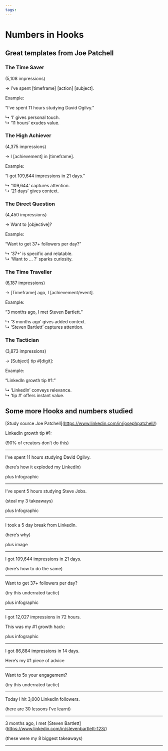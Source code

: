 ```yaml
---
tags: 
---
```

# Numbers in Hooks

## Great templates from Joe Patchell

### The Time Saver  
  
(5,108 impressions)  
  
→ I’ve spent \[timeframe\] \[action\] \[subject\].  
  
Example:  
  
“I’ve spent 11 hours studying David Ogilvy.”  
  
↳ ‘I’ gives personal touch.  
↳ ‘11 hours’ exudes value.  
  
### The High Achiever  
  
(4,375 impressions)  
  
→ I \[achievement\] in \[timeframe\].  
  
Example:  
  
“I got 109,644 impressions in 21 days.”  
  
↳ ‘109,644’ captures attention.  
↳ ‘21 days’ gives context.  
  
### The Direct Question  
  
(4,450 impressions)  
  
→ Want to \[objective\]?  
  
Example:  
  
“Want to get 37+ followers per day?”  
  
↳ ‘37+’ is specific and relatable.  
↳ ‘Want to ... ?’ sparks curiosity.  
  
### The Time Traveller  
  
(6,187 impressions)  
  
→ \[Timeframe\] ago, I \[achievement/event\].  
  
Example:  
  
“3 months ago, I met Steven Bartlett.”  
  
↳ ‘3 months ago’ gives added context.  
↳ ‘Steven Bartlett’ captures attention.  
  
### The Tactician  
  
(3,873 impressions)  
  
→ \[Subject\] tip \#\[digit\]:  
  
Example:  
  
“LinkedIn growth tip #1:”  
  
↳ ‘LinkedIn’ conveys relevance.  
↳ ‘tip #’ offers instant value.

## Some more Hooks and numbers studied
\[Study source Joe Patchell\](https://www.linkedin.com/in/josephpatchell/)


LinkedIn growth tip #1:  
  
(90% of creators don’t do this)

---
I've spent 11 hours studying David Ogilvy.  
  
(here’s how it exploded my LinkedIn)  
  
plus Infographic

---
I’ve spent 5 hours studying Steve Jobs.  
  
(steal my 3 takeaways)
 
 plus Infographic

---

I took a 5 day break from LinkedIn.  
  
(here’s why)

plus image

---

I got 109,644 impressions in 21 days.  
  
(here’s how to do the same)

---

Want to get 37+ followers per day?  
  
(try this underrated tactic)

plus infographic

---

I got 12,027 impressions in 72 hours.  
  
This was my #1 growth hack:

plus infographic

---

I got 86,884 impressions in 14 days.  
  
Here’s my #1 piece of advice

---

Want to 5x your engagement?  
  
(try this underrated tactic)

---

Today I hit 3,000 LinkedIn followers.  
  
(here are 30 lessons I’ve learnt)

---

3 months ago, I met \[Steven Bartlett\](https://www.linkedin.com/in/stevenbartlett-123/)  
  
(these were my 8 biggest takeaways)

---
